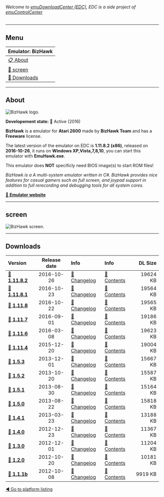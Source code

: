 ###### Welcome to [emuDownloadCenter (EDC)](https://github.com/PhoenixInteractiveNL/emuDownloadCenter/wiki/), EDC is a side project of [emuControlCenter](https://github.com/PhoenixInteractiveNL/emuControlCenter/wiki/)
***
## Menu
| **Emulator: BizHawk** |
|:---------|
| [:clipboard: About](#about) |
| [:sunrise: screen](#screen) |
| [:floppy_disk: Downloads](#downloads) |
***
## About
![](https://github.com/PhoenixInteractiveNL/emuDownloadCenter/wiki/images_emulator/bizhawk_logo_200.jpg "BizHawk logo.")

**Developement state:** :large_blue_circle: Active (2016)

**BizHawk** is a emulator for **Atari 2600** made by **BizHawk Team** and has a **Freeware** license.

The latest version of the emulator on EDC is **1.11.8.2 (x86)**, released on **2016-10-26**, it runs on **Windows XP,Vista,7,8,10**, you can start this emulator with **EmuHawk.exe**.

This emulator does **NOT** specificly need BIOS image(s) to start ROM files!

_BizHawk is a A multi-system emulator written in C#. BizHawk provides nice features for casual gamers such as full screen, and joypad support in addition to full rerecording and debugging tools for all system cores._

[:link: **Emulator website**](http://tasvideos.org/Bizhawk.html)
***
## screen
![](https://raw.githubusercontent.com/PhoenixInteractiveNL/emuDownloadCenter/master/hooks/bizhawk/emulator_screen_01.jpg "BizHawk screen.")
***
## Downloads
| Version  | Release date  | Info       | Info       | DL Size    |
|:---------|:-------------:|:-----------|:-----------|-----------:|
| [:floppy_disk: **1.11.8.2**](https://github.com/PhoenixInteractiveNL/edc-repo0001/raw/master/bizhawk/1.11.8.2.7z) | 2016-10-26 | [:page_facing_up: Changelog](https://github.com/PhoenixInteractiveNL/edc-repo0001/blob/master/bizhawk/1.11.8.2_changelog.txt) | [:mag_right: Contents](https://github.com/PhoenixInteractiveNL/edc-repo0001/blob/master/bizhawk/1.11.8.2_contents.txt) | 19624 KB |
| [:floppy_disk: **1.11.8.1**](https://github.com/PhoenixInteractiveNL/edc-repo0001/raw/master/bizhawk/1.11.8.1.7z) | 2016-10-23 | [:page_facing_up: Changelog](https://github.com/PhoenixInteractiveNL/edc-repo0001/blob/master/bizhawk/1.11.8.1_changelog.txt) | [:mag_right: Contents](https://github.com/PhoenixInteractiveNL/edc-repo0001/blob/master/bizhawk/1.11.8.1_contents.txt) | 19564 KB |
| [:floppy_disk: **1.11.8**](https://github.com/PhoenixInteractiveNL/edc-repo0001/raw/master/bizhawk/1.11.8.7z) | 2016-10-22 | [:page_facing_up: Changelog](https://github.com/PhoenixInteractiveNL/edc-repo0001/blob/master/bizhawk/1.11.8_changelog.txt) | [:mag_right: Contents](https://github.com/PhoenixInteractiveNL/edc-repo0001/blob/master/bizhawk/1.11.8_contents.txt) | 19565 KB |
| [:floppy_disk: **1.11.7**](https://github.com/PhoenixInteractiveNL/edc-repo0001/raw/master/bizhawk/1.11.7.7z) | 2016-09-01 | [:page_facing_up: Changelog](https://github.com/PhoenixInteractiveNL/edc-repo0001/blob/master/bizhawk/1.11.7_changelog.txt) | [:mag_right: Contents](https://github.com/PhoenixInteractiveNL/edc-repo0001/blob/master/bizhawk/1.11.7_contents.txt) | 19186 KB |
| [:floppy_disk: **1.11.6**](https://github.com/PhoenixInteractiveNL/edc-repo0001/raw/master/bizhawk/1.11.6.7z) | 2016-03-08 | [:page_facing_up: Changelog](https://github.com/PhoenixInteractiveNL/edc-repo0001/blob/master/bizhawk/1.11.6_changelog.txt) | [:mag_right: Contents](https://github.com/PhoenixInteractiveNL/edc-repo0001/blob/master/bizhawk/1.11.6_contents.txt) | 19623 KB |
| [:floppy_disk: **1.11.4**](https://github.com/PhoenixInteractiveNL/edc-repo0001/raw/master/bizhawk/1.11.4.7z) | 2015-12-20 | [:page_facing_up: Changelog](https://github.com/PhoenixInteractiveNL/edc-repo0001/blob/master/bizhawk/1.11.4_changelog.txt) | [:mag_right: Contents](https://github.com/PhoenixInteractiveNL/edc-repo0001/blob/master/bizhawk/1.11.4_contents.txt) | 19004 KB |
| [:floppy_disk: **1.5.3**](https://github.com/PhoenixInteractiveNL/edc-repo0001/raw/master/bizhawk/1.5.3.7z) | 2013-12-01 | [:page_facing_up: Changelog](https://github.com/PhoenixInteractiveNL/edc-repo0001/blob/master/bizhawk/1.5.3_changelog.txt) | [:mag_right: Contents](https://github.com/PhoenixInteractiveNL/edc-repo0001/blob/master/bizhawk/1.5.3_contents.txt) | 15667 KB |
| [:floppy_disk: **1.5.2**](https://github.com/PhoenixInteractiveNL/edc-repo0001/raw/master/bizhawk/1.5.2.7z) | 2013-10-20 | [:page_facing_up: Changelog](https://github.com/PhoenixInteractiveNL/edc-repo0001/blob/master/bizhawk/1.5.2_changelog.txt) | [:mag_right: Contents](https://github.com/PhoenixInteractiveNL/edc-repo0001/blob/master/bizhawk/1.5.2_contents.txt) | 15587 KB |
| [:floppy_disk: **1.5.1**](https://github.com/PhoenixInteractiveNL/edc-repo0001/raw/master/bizhawk/1.5.1.7z) | 2013-08-30 | [:page_facing_up: Changelog](https://github.com/PhoenixInteractiveNL/edc-repo0001/blob/master/bizhawk/1.5.1_changelog.txt) | [:mag_right: Contents](https://github.com/PhoenixInteractiveNL/edc-repo0001/blob/master/bizhawk/1.5.1_contents.txt) | 15164 KB |
| [:floppy_disk: **1.5.0**](https://github.com/PhoenixInteractiveNL/edc-repo0001/raw/master/bizhawk/1.5.0.7z) | 2013-08-22 | [:page_facing_up: Changelog](https://github.com/PhoenixInteractiveNL/edc-repo0001/blob/master/bizhawk/1.5.0_changelog.txt) | [:mag_right: Contents](https://github.com/PhoenixInteractiveNL/edc-repo0001/blob/master/bizhawk/1.5.0_contents.txt) | 15818 KB |
| [:floppy_disk: **1.4.1**](https://github.com/PhoenixInteractiveNL/edc-repo0001/raw/master/bizhawk/1.4.1.7z) | 2013-03-23 | [:page_facing_up: Changelog](https://github.com/PhoenixInteractiveNL/edc-repo0001/blob/master/bizhawk/1.4.1_changelog.txt) | [:mag_right: Contents](https://github.com/PhoenixInteractiveNL/edc-repo0001/blob/master/bizhawk/1.4.1_contents.txt) | 13188 KB |
| [:floppy_disk: **1.4.0**](https://github.com/PhoenixInteractiveNL/edc-repo0001/raw/master/bizhawk/1.4.0.7z) | 2012-12-23 | [:page_facing_up: Changelog](https://github.com/PhoenixInteractiveNL/edc-repo0001/blob/master/bizhawk/1.4.0_changelog.txt) | [:mag_right: Contents](https://github.com/PhoenixInteractiveNL/edc-repo0001/blob/master/bizhawk/1.4.0_contents.txt) | 11367 KB |
| [:floppy_disk: **1.3.0**](https://github.com/PhoenixInteractiveNL/edc-repo0001/raw/master/bizhawk/1.3.0.7z) | 2012-12-01 | [:page_facing_up: Changelog](https://github.com/PhoenixInteractiveNL/edc-repo0001/blob/master/bizhawk/1.3.0_changelog.txt) | [:mag_right: Contents](https://github.com/PhoenixInteractiveNL/edc-repo0001/blob/master/bizhawk/1.3.0_contents.txt) | 11204 KB |
| [:floppy_disk: **1.2.0**](https://github.com/PhoenixInteractiveNL/edc-repo0001/raw/master/bizhawk/1.2.0.7z) | 2012-10-20 | [:page_facing_up: Changelog](https://github.com/PhoenixInteractiveNL/edc-repo0001/blob/master/bizhawk/1.2.0_changelog.txt) | [:mag_right: Contents](https://github.com/PhoenixInteractiveNL/edc-repo0001/blob/master/bizhawk/1.2.0_contents.txt) | 10181 KB |
| [:floppy_disk: **1.1.1b**](https://github.com/PhoenixInteractiveNL/edc-repo0001/raw/master/bizhawk/1.1.1b.7z) | 2012-10-08 | [:page_facing_up: Changelog](https://github.com/PhoenixInteractiveNL/edc-repo0001/blob/master/bizhawk/1.1.1b_changelog.txt) | [:mag_right: Contents](https://github.com/PhoenixInteractiveNL/edc-repo0001/blob/master/bizhawk/1.1.1b_contents.txt) | 9919 KB |

[:arrow_backward: Go to platform listing](https://github.com/PhoenixInteractiveNL/emuDownloadCenter/wiki/EDC-Platform-List)
